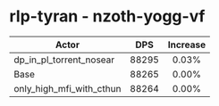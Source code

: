 # rlp-tyran - nzoth-yogg-vf
| Actor | DPS | Increase |
|---|:---:|:---:|
|dp_in_pl_torrent_nosear|88295|0.03%|
|Base|88265|0.00%|
|only_high_mfi_with_cthun|88264|0.00%|
